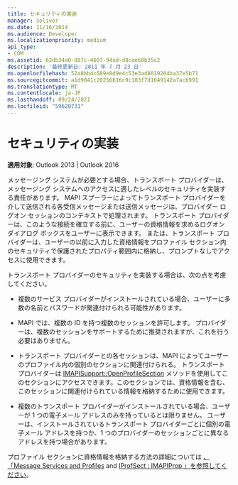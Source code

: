 ```yaml
---
title: セキュリティの実装
manager: soliver
ms.date: 11/16/2014
ms.audience: Developer
ms.localizationpriority: medium
api_type:
- COM
ms.assetid: 62db34a0-887c-4607-94ad-d8cae68b35c2
description: '最終更新日: 2011 年 7 月 23 日'
ms.openlocfilehash: 52a8bb4c589e8d9e4c53e3ad8019204ba37e5b71
ms.sourcegitcommit: a1d9041c20256616c9c183f7d1049142a7ac6991
ms.translationtype: MT
ms.contentlocale: ja-JP
ms.lasthandoff: 09/24/2021
ms.locfileid: "59620731"
---
```

# <a name="implementing-security"></a>セキュリティの実装

  
  
**適用対象**: Outlook 2013 | Outlook 2016 
  
メッセージング システムが必要とする場合、トランスポート プロバイダーは、メッセージング システムへのアクセスに適したレベルのセキュリティを実装する責任があります。 MAPI スプーラーによってトランスポート プロバイダーを介して送信される各受信メッセージまたは送信メッセージは、プロバイダー ログオン セッションのコンテキストで処理されます。 トランスポート プロバイダーは、このような接続を確立する前に、ユーザーの資格情報を求めるログオン ダイアログ ボックスをユーザーに表示できます。 または、トランスポート プロバイダーは、ユーザーの以前に入力した資格情報をプロファイル セクション内のセキュリティで保護されたプロパティ範囲内に格納し、プロンプトなしでアクセスに使用できます。
  
トランスポート プロバイダーのセキュリティを実装する場合は、次の点を考慮してください。
  
- 複数のサービス プロバイダーがインストールされている場合、ユーザーに多数の名前とパスワードが関連付けられる可能性があります。
    
- MAPI では、複数の ID を持つ複数のセッションを許可します。 プロバイダーは、複数のセッションをサポートするために推奨されますが、これを行う必要はありません。
    
- トランスポート プロバイダーとの各セッションは、MAPI によってユーザーのプロファイル内の個別のセクションに関連付けられる。 トランスポート プロバイダーは [IMAPISupport::OpenProfileSection](imapisupport-openprofilesection.md) メソッドを使用してこのセクションにアクセスできます。このセクションでは、資格情報を含む、このセッションに関連付けられている情報を格納するために使用できます。 
    
- 複数のトランスポート プロバイダーがインストールされている場合、ユーザーが 1 つの電子メール アドレスのみを持っているとは限りません。 ユーザーは、インストールされているトランスポート プロバイダーごとに個別の電子メール アドレスを持つか、1 つのプロバイダーのセッションごとに異なるアドレスを持つ場合があります。
    
プロファイル セクションに資格情報を格納する方法の詳細については [、「Message Services and Profiles](message-services-and-profiles.md) and [IProfSect : IMAPIProp 」を参照してください](iprofsectimapiprop.md)。
  


